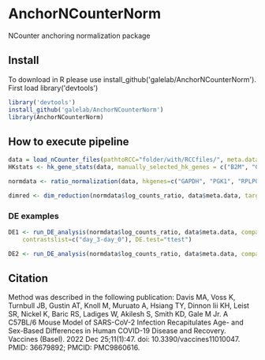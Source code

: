 # AnchorNCounterNorm
NCounter anchoring normalization package

## Install 
To download in R please use install_github('galelab/AnchorNCounterNorm').  First load library('devtools')

```R
library('devtools')
install_github('galelab/AnchorNCounterNorm')
library(AnchorNCounterNorm)
```
## How to execute pipeline

```R
data = load_nCounter_files(pathtoRCC="folder/with/RCCfiles/", meta.data="path/to/metadata/csvfile")
HKstats <- hk_gene_stats(data, manually_selected_hk_genes = c("B2M", "GAPDH", "PGK1", "RPLP0"), group.by="day")

normdata <- ratio_normalization(data, hkgenes=c("GAPDH", "PGK1", "RPLP0"))

dimred <- dim_reduction(normdata$log_counts_ratio, data$meta.data, target_columns = c(2,4))
```
### DE examples 

```R
DE1 <- run_DE_analysis(normdata$log_counts_ratio, data$meta.data, compare.column = "day", 
    contrastslist=c("day_3-day_0"), DE.test="ttest")

DE2 <- run_DE_analysis(normdata$log_counts_ratio, data$meta.data, compare.column = "animalID", pval.cutoff = 0.05, contrastslist=c("animal2-animal1", "animal3-animal1"), DE.test="ANOVA")
```
## Citation 
Method was described in the following publication:
Davis MA, Voss K, Turnbull JB, Gustin AT, Knoll M, Muruato A, Hsiang TY, Dinnon Iii KH, Leist SR, Nickel K, Baric RS, Ladiges W, Akilesh S, Smith KD, Gale M Jr. A C57BL/6 Mouse Model of SARS-CoV-2 Infection Recapitulates Age- and Sex-Based Differences in Human COVID-19 Disease and Recovery. Vaccines (Basel). 2022 Dec 25;11(1):47. doi: 10.3390/vaccines11010047. PMID: 36679892; PMCID: PMC9860616.
